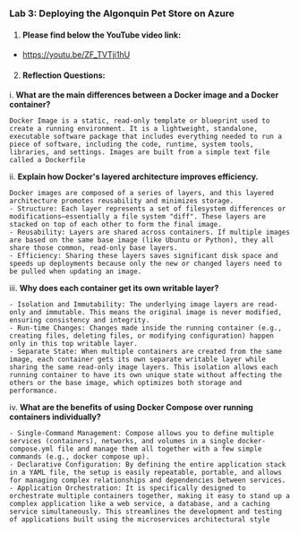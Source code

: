### Lab 3: Deploying the Algonquin Pet Store on Azure

1. #### Please find below the YouTube video link:

- https://youtu.be/ZF_TVTji1hU


2. #### Reflection Questions:

i. **What are the main differences between a Docker image and a Docker container?**

    Docker Image is a static, read-only template or blueprint used to create a running environment. It is a lightweight, standalone, executable software package that includes everything needed to run a piece of software, including the code, runtime, system tools, libraries, and settings. Images are built from a simple text file called a Dockerfile

ii. **Explain how Docker's layered architecture improves efficiency.**

    Docker images are composed of a series of layers, and this layered architecture promotes reusability and minimizes storage.
    - Structure: Each layer represents a set of filesystem differences or modifications—essentially a file system "diff". These layers are stacked on top of each other to form the final image.
    - Reusability: Layers are shared across containers. If multiple images are based on the same base image (like Ubuntu or Python), they all share those common, read-only base layers.
    - Efficiency: Sharing these layers saves significant disk space and speeds up deployments because only the new or changed layers need to be pulled when updating an image.

iii. **Why does each container get its own writable layer?**

    - Isolation and Immutability: The underlying image layers are read-only and immutable. This means the original image is never modified, ensuring consistency and integrity.
    - Run-time Changes: Changes made inside the running container (e.g., creating files, deleting files, or modifying configuration) happen only in this top writable layer.
    - Separate State: When multiple containers are created from the same image, each container gets its own separate writable layer while sharing the same read-only image layers. This isolation allows each running container to have its own unique state without affecting the others or the base image, which optimizes both storage and performance.

iv. **What are the benefits of using Docker Compose over running containers individually?**

    - Single-Command Management: Compose allows you to define multiple services (containers), networks, and volumes in a single docker-compose.yml file and manage them all together with a few simple commands (e.g., docker compose up).
    - Declarative Configuration: By defining the entire application stack in a YAML file, the setup is easily repeatable, portable, and allows for managing complex relationships and dependencies between services.
    - Application Orchestration: It is specifically designed to orchestrate multiple containers together, making it easy to stand up a complex application like a web service, a database, and a caching service simultaneously. This streamlines the development and testing of applications built using the microservices architectural style
